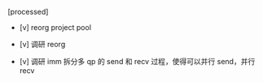 [processed]

* [v] reorg project pool
 
* [v] 调研 reorg

* [v] 调研 imm 拆分多 qp 的 send 和 recv 过程，使得可以并行 send，并行 recv
